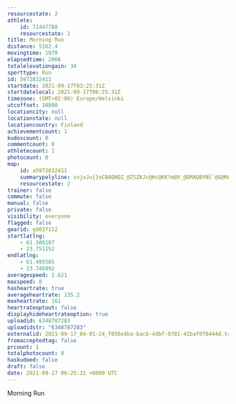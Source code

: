 ```yaml
---
resourcestate: 2
athlete:
    id: 71447788
    resourcestate: 1
title: Morning Run
distance: 5162.4
movingtime: 1970
elapsedtime: 2066
totalelevationgain: 34
sporttype: Run
id: 5972832411
startdate: 2021-09-17T03:25:31Z
startdatelocal: 2021-09-17T06:25:31Z
timezone: (GMT+02:00) Europe/Helsinki
utcoffset: 10800
locationcity: null
locationstate: null
locationcountry: Finland
achievementcount: 1
kudoscount: 0
commentcount: 0
athletecount: 1
photocount: 0
map:
    id: a5972832411
    summarypolyline: svjvJu{}oCBAQNQZ_@ZSZKJc@Hc@KK?m@V_@DMAQBYN[`@G@MAECIB]Ne@\E@E?OSe@iA@kAQwA_@eCEq@My@?_@Fi@@iAFg@I_ADi@DMWMKOGSGMSQ{@}AKk@G?EBO?OLG@SCMSSc@QMMAO\GTILIROv@CX_@tAO`@QFgA~ADHNHPVFX?RP`@@FE\EJG?_@]i@}AIm@]oA_AuFS}@[kBMWOOU[]kAIKI[Wu@QMGAABAPDNDBH^LZB^Pf@@^\pARZBBH@Zk@bA}BBQFIJDJJVr@BDFFD?HEBM@MRw@f@wBb@aA`@i@J_@HIHC\g@f@YVGLKh@SLOPa@?Q^wBAYMi@AUDqA?o@NqADO`@_Cb@kBFQZi@RSp@{@?KNc@Fa@D_@AEKMBYd@wADMXYPAHDHRXVL\B\LZd@`@TFLCJIPAHBjAg@MZP?Ce@@q@Dc@A]FWLSRFf@BbAAZFf@_@j@KFGLJLFl@CNBJJ`@l@ZVRT^GR@fAaD?FJE`@}@PSHC@CF?NOPGRSNGHNd@BHATBJ?LGTUROL@t@UZC^ITMHEDBHN@NH|DF`@Bb@BzBAt@Fd@@TGlA@bACj@?|CJl@HNDb@b@fAFLLFFHTFHNNHV?LBFJPJLVPz@N`@NbARb@Jj@FRJRp@^FNRV\NJ?HBZXh@Xd@`@B?NMJAHFLNJ@t@U\Sh@IPBFAB@FLFDbAvAX{@L?CC@FRBTRLBt@jANt@DjAFf@NTJ`@@PEZAzALvC?dAANIh@GrAF~@?fADT^`A@N?VEb@BbCNpBKnAYr@Oh@]~@WdASd@WjBAZGZa@jCCd@Q`@ANSv@]z@Kl@Sx@O`AC`@MV]jBKHKVEVELGFEJKBBJAHKP?DAEIIIC?EJwA?uAQgB@iAAcBOuA?a@CSIg@BiBA{@CQKG][OAIDS@MHK?SNQDKF_@Hi@r@SHc@b@_Ah@UT]VKBQAKHi@AGDK?IDSNMDQNOBYEq@TID
    resourcestate: 2
trainer: false
commute: false
manual: false
private: false
visibility: everyone
flagged: false
gearid: g9037112
startlatlng:
    - 61.500107
    - 23.751152
endlatlng:
    - 61.495585
    - 23.746992
averagespeed: 2.621
maxspeed: 8
hasheartrate: true
averageheartrate: 135.2
maxheartrate: 161
heartrateoptout: false
displayhideheartrateoption: true
uploadid: 6348787283
uploadidstr: "6348787283"
externalid: 2021-09-17_04-01-24_f856e4ba-bac6-4dbf-9701-41baf0f8444d.tcx
fromacceptedtag: false
prcount: 1
totalphotocount: 0
haskudoed: false
draft: false
date: 2021-09-17 06:25:31 +0000 UTC
---
```

Morning Run